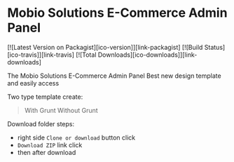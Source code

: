 # Mobio Solutions E-Commerce Admin Panel

[![Latest Version on Packagist][ico-version]][link-packagist]
[![Build Status][ico-travis]][link-travis]
[![Total Downloads][ico-downloads]][link-downloads]

The Mobio Solutions E-Commerce Admin Panel Best new design template and easily access

Two type template create:
> With Grunt 
> Without Grunt

Download folder steps:
- right side `Clone or download` button click
- `Download ZIP` link click 
- then after download



